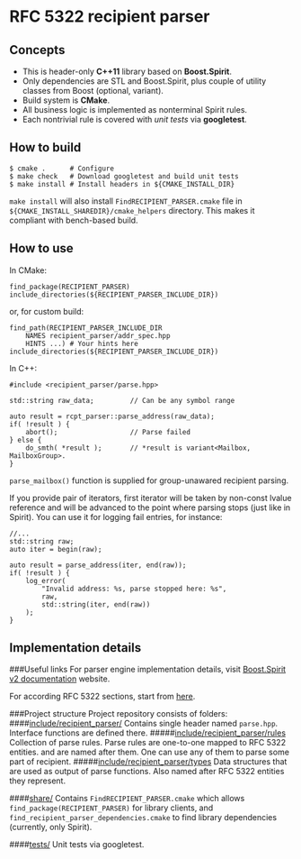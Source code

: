RFC 5322 recipient parser
=========================

Concepts
--------
* This is header-only **C++11** library based on **Boost.Spirit**.
* Only dependencies are STL and Boost.Spirit, plus couple of utility classes from Boost (optional, variant).
* Build system is **CMake**.
* All business logic is implemented as nonterminal Spirit rules.
* Each nontrivial rule is covered with *unit tests* via **googletest**.

How to build
------------
    $ cmake .      # Configure
    $ make check   # Download googletest and build unit tests
    $ make install # Install headers in ${CMAKE_INSTALL_DIR}

`make install` will also install `FindRECIPIENT_PARSER.cmake` file in `${CMAKE_INSTALL_SHAREDIR}/cmake_helpers` directory.
This makes it compliant with bench-based build.

How to use
----------
In CMake:

    find_package(RECIPIENT_PARSER)
    include_directories(${RECIPIENT_PARSER_INCLUDE_DIR})
or, for custom build:

    find_path(RECIPIENT_PARSER_INCLUDE_DIR
        NAMES recipient_parser/addr_spec.hpp 
        HINTS ...) # Your hints here
    include_directories(${RECIPIENT_PARSER_INCLUDE_DIR})


In C++:

    #include <recipient_parser/parse.hpp>
    
    std::string raw_data;         // Can be any symbol range
        
    auto result = rcpt_parser::parse_address(raw_data);
    if( !result ) {
        abort();                  // Parse failed
    } else {
        do_smth( *result );       // *result is variant<Mailbox, MailboxGroup>.
    }

`parse_mailbox()` function is supplied for group-unawared recipient parsing.

If you provide pair of iterators, first iterator will be taken by non-const lvalue reference and will be advanced to the point where parsing stops (just like in Spirit). You can use it for logging fail entries, for instance:

    //...
    std::string raw;
    auto iter = begin(raw);
    
    auto result = parse_address(iter, end(raw));
    if( !result ) {
        log_error(
            "Invalid address: %s, parse stopped here: %s",
            raw,
            std::string(iter, end(raw))
        );
    }
    
Implementation details
----------------------
###Useful links
For parser engine implementation details, visit [Boost.Spirit v2 documentation](http://www.boost.org/doc/libs/1_61_0/libs/spirit/doc/html/index.html) website.

For according RFC 5322 sections, start from [here](https://tools.ietf.org/html/rfc5322#section-3.4).

###Project structure
Project repository consists of folders:
####[include/recipient_parser/](github.yandex-team.ru/mail/recipient_parser/include/recipient_parser)
Contains single header named `parse.hpp`. Interface functions are defined there.
#####[include/recipient_parser/rules](github.yandex-team.ru/mail/recipient_parser/include/recipient_parser/rules)
Collection of parse rules. Parse rules are one-to-one mapped to RFC 5322 entities. and are named after them. One can use any of them to parse some part of recipient.
#####[include/recipient_parser/types](github.yandex-team.ru/mail/recipient_parser/include/recipient_parser/types)
Data structures that are used as output of parse functions. Also named after RFC 5322 entities they represent.

####[share/](github.yandex-team.ru/mail/recipient_parser/share)
Contains `FindRECIPIENT_PARSER.cmake` which allows `find_package(RECIPIENT_PARSER)` for library clients, and `find_recipient_parser_dependencies.cmake` to find library dependencies (currently, only Spirit).

####[tests/](github.yandex-team.ru/mail/recipient_parser/tests)
Unit tests via googletest.